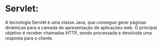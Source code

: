 # Servlet:

A tecnologia Servlet é uma classe Java, que consegue gerar páginas dinâmicas para a camada de apresentação de aplicações web. O principal objetivo é receber chamadas HTTP, sendo processada e devolvida uma resposta para o cliente. 